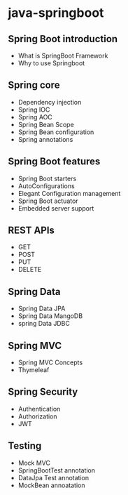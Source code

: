 # java-springboot  
## Spring Boot introduction
* What is SpringBoot Framework  
* Why to use Springboot  

## Spring core
* Dependency injection  
* Spring IOC 
* Spring AOC  
* Spring Bean Scope 
* Spring Bean configuration
* Spring annotations  


## Spring Boot features  
* Spring Boot starters
* AutoConfigurations  
* Elegant Configuration management
* Spring Boot actuator
* Embedded server support


## REST APIs
* GET  
* POST
* PUT 
* DELETE

## Spring Data
* Spring Data JPA 
* Spring Data MangoDB
* spring Data JDBC

## Spring MVC
* Spring MVC Concepts
* Thymeleaf

## Spring Security 
* Authentication
* Authorization
* JWT

## Testing
* Mock MVC
* SpringBootTest annotation
* DataJpa Test annotation
* MockBean annoatation

